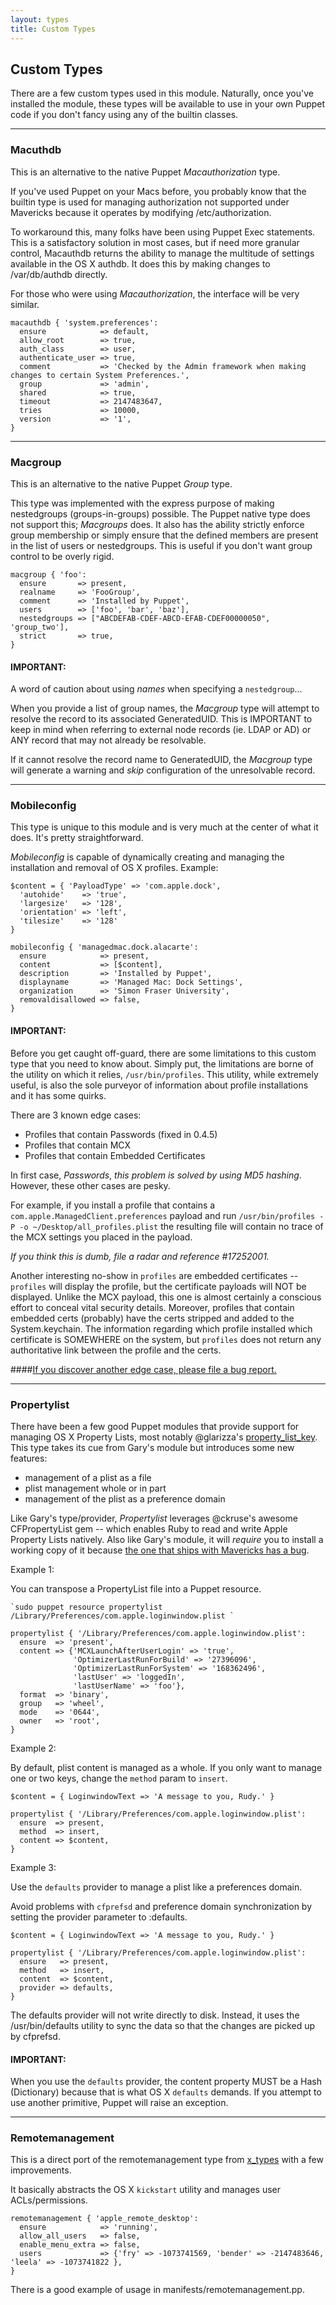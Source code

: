 ```yaml
---
layout: types
title: Custom Types
---
```

## Custom Types

There are a few custom types used in this module. Naturally, once you've installed the module, these types will be available to use in your own Puppet code if you don't fancy using any of the builtin classes.

---
<a id="Macuthdb"></a>
### Macuthdb

This is an alternative to the native Puppet _Macauthorization_ type.

If you've used Puppet on your Macs before, you probably know that the builtin type is used for managing authorization not supported under Mavericks because it operates by modifying /etc/authorization.

To workaround this, many folks have been using Puppet Exec statements. This is a satisfactory solution in most cases, but if need more granular control, Macauthdb returns the ability to manage the multitude of settings available in the OS X authdb. It does this by making changes to /var/db/authdb directly.

For those who were using _Macauthorization_, the interface will be very similar.

    macauthdb { 'system.preferences':
      ensure            => default,
      allow_root        => true,
      auth_class        => user,
      authenticate_user => true,
      comment           => 'Checked by the Admin framework when making changes to certain System Preferences.',
      group             => 'admin',
      shared            => true,
      timeout           => 2147483647,
      tries             => 10000,
      version           => '1',
    }

---
<a id="Macgroup"></a>
### Macgroup

This is an alternative to the native Puppet _Group_ type.

This type was implemented with the express purpose of making nestedgroups (groups-in-groups) possible. The Puppet native type does not support this; _Macgroups_ does. It also has the ability strictly enforce group membership or simply ensure that the defined members are present in the list of users or nestedgroups. This is useful if you don't want group control to be overly rigid.

    macgroup { 'foo':
      ensure       => present,
      realname     => 'FooGroup',
      comment      => 'Installed by Puppet',
      users        => ['foo', 'bar', 'baz'],
      nestedgroups => ["ABCDEFAB-CDEF-ABCD-EFAB-CDEF00000050", 'group_two'],
      strict       => true,
    }

#### IMPORTANT:
A word of caution about using _names_ when specifying a `nestedgroup`...

When you provide a list of group names, the _Macgroup_ type will attempt to resolve the record to its associated GeneratedUID. This is IMPORTANT to keep in mind when referring to external node records (ie. LDAP or AD) or ANY record that may not already be resolvable.

If it cannot resolve the record name to GeneratedUID, the _Macgroup_ type will generate a warning and _skip_ configuration of the unresolvable record.

---
<a id="Mobileconfig"></a>
### Mobileconfig

This type is unique to this module and is very much at the center of what it does. It's pretty straightforward.

_Mobileconfig_ is capable of dynamically creating and managing the installation and removal of OS X profiles. Example:

    $content = { 'PayloadType' => 'com.apple.dock',
      'autohide'    => 'true',
      'largesize'   => '128',
      'orientation' => 'left',
      'tilesize'    => '128'
    }

    mobileconfig { 'managedmac.dock.alacarte':
      ensure            => present,
      content           => [$content],
      description       => 'Installed by Puppet',
      displayname       => 'Managed Mac: Dock Settings',
      organization      => 'Simon Fraser University',
      removaldisallowed => false,
    }

#### IMPORTANT:

Before you get caught off-guard, there are some limitations to this custom type that you need to know about. Simply put, the limitations are borne of the utility on which it relies, `/usr/bin/profiles`. This utility, while extremely useful, is also the sole purveyor of information about profile installations and it has some quirks.

There are 3 known edge cases:

- Profiles that contain Passwords (fixed in 0.4.5)
- Profiles that contain MCX
- Profiles that contain Embedded Certificates

In first case, *Passwords*, _this problem is solved by using MD5 hashing_. However, these other cases are pesky.

For example, if you install a profile that contains a `com.apple.ManagedClient.preferences` payload and run `/usr/bin/profiles -P -o ~/Desktop/all_profiles.plist` the resulting file will contain no trace of the MCX settings you placed in the payload.

*If you think this is dumb, file a radar and reference #17252001.*

Another interesting no-show in `profiles` are embedded certificates -- `profiles` will display the profile, but the certificate payloads will NOT be displayed. Unlike the MCX payload, this one is almost certainly a conscious effort to conceal vital security details. Moreover, profiles that contain embedded certs (probably) have the certs stripped and added to the System.keychain. The information regarding which profile installed which certificate is SOMEWHERE on the system, but `profiles` does not return any authoritative link between the profile and the certs.

####[If you discover another edge case, please file a bug report.](https://github.com/dayglojesus/managedmac/issues)

---
<a id="Propertylist"></a>
### Propertylist

There have been a few good Puppet modules that provide support for managing OS X Property Lists, most notably @glarizza's [property\_list\_key](https://forge.puppetlabs.com/glarizza/property_list_key). This type takes its cue from Gary's module but introduces some new features:

* management of a plist as a file
* plist management whole or in part
* management of the plist as a preference domain

Like Gary's type/provider, _Propertylist_ leverages @ckruse's awesome CFPropertyList gem -- which enables Ruby to read and write Apple Property Lists natively. Also like Gary's module, it will _require_ you to install a working copy of it because [the one that ships with Mavericks has a bug](https://github.com/glarizza/puppet-property_list_key#the-cfpropertylist-provider).

Example 1:

You can transpose a PropertyList file into a Puppet resource.

    `sudo puppet resource propertylist /Library/Preferences/com.apple.loginwindow.plist `

    propertylist { '/Library/Preferences/com.apple.loginwindow.plist':
      ensure  => 'present',
      content => {'MCXLaunchAfterUserLogin' => 'true',
                  'OptimizerLastRunForBuild' => '27396096',
                  'OptimizerLastRunForSystem' => '168362496',
                  'lastUser' => 'loggedIn',
                  'lastUserName' => 'foo'},
      format  => 'binary',
      group   => 'wheel',
      mode    => '0644',
      owner   => 'root',
    }

Example 2:

By default, plist content is managed as a whole. If you only want to manage one or two keys, change the `method` param to `insert`.

    $content = { LoginwindowText => 'A message to you, Rudy.' }

    propertylist { '/Library/Preferences/com.apple.loginwindow.plist':
      ensure  => present,
      method  => insert,
      content => $content,
    }

Example 3:

Use the `defaults` provider to manage a plist like a preferences domain.

Avoid problems with `cfprefsd` and preference domain synchronization by
setting the provider parameter to :defaults.

    $content = { LoginwindowText => 'A message to you, Rudy.' }

    propertylist { '/Library/Preferences/com.apple.loginwindow.plist':
      ensure   => present,
      method   => insert,
      content  => $content,
      provider => defaults,
    }

The defaults provider will not write directly to disk. Instead, it uses the /usr/bin/defaults utility to sync the data so that the changes are picked up by cfprefsd.

#### IMPORTANT:

When you use the `defaults` provider, the content property MUST be a Hash (Dictionary) because that is what OS X `defaults` demands. If you attempt to use another primitive, Puppet will raise an exception.

---
<a id="Remotemanagement"></a>
### Remotemanagement

This is a direct port of the remotemanagement type from [x_types](https://github.com/dayglojesus/x_types) with a few improvements.

It basically abstracts the OS X `kickstart` utility and manages user ACLs/permissions.

    remotemanagement { 'apple_remote_desktop':
      ensure            => 'running',
      allow_all_users   => false,
      enable_menu_extra => false,
      users             => {'fry' => -1073741569, 'bender' => -2147483646, 'leela' => -1073741822 },
    }

There is a good example of usage in manifests/remotemanagement.pp.
